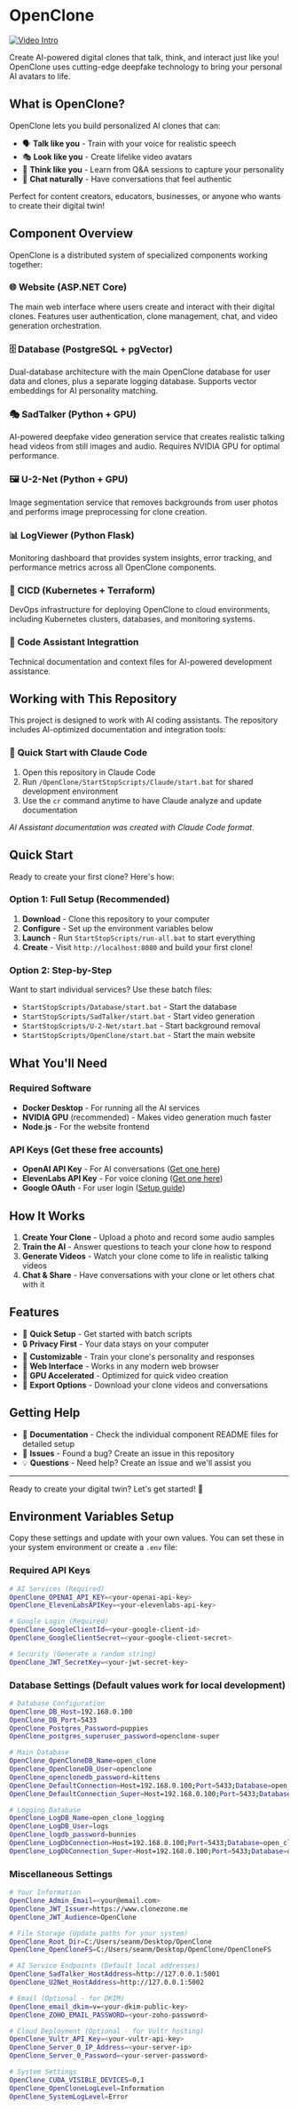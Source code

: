 # OpenClone

[![Video Intro](https://img.youtube.com/vi/-HNyzIxsI2c/0.jpg)](https://youtu.be/-HNyzIxsI2c)

Create AI-powered digital clones that talk, think, and interact just like you! OpenClone uses cutting-edge deepfake technology to bring your personal AI avatars to life.

## What is OpenClone?

OpenClone lets you build personalized AI clones that can:
- 🗣️ **Talk like you** - Train with your voice for realistic speech
- 🎭 **Look like you** - Create lifelike video avatars 
- 🧠 **Think like you** - Learn from Q&A sessions to capture your personality
- 💬 **Chat naturally** - Have conversations that feel authentic

Perfect for content creators, educators, businesses, or anyone who wants to create their digital twin!

## Component Overview

OpenClone is a distributed system of specialized components working together:

### 🌐 **Website** (ASP.NET Core)
The main web interface where users create and interact with their digital clones. Features user authentication, clone management, chat, and video generation orchestration.

### 🗄️ **Database** (PostgreSQL + pgVector)
Dual-database architecture with the main OpenClone database for user data and clones, plus a separate logging database. Supports vector embeddings for AI personality matching.

### 🎭 **SadTalker** (Python + GPU)
AI-powered deepfake video generation service that creates realistic talking head videos from still images and audio. Requires NVIDIA GPU for optimal performance.

### 🖼️ **U-2-Net** (Python + GPU) 
Image segmentation service that removes backgrounds from user photos and performs image preprocessing for clone creation.

### 📊 **LogViewer** (Python Flask)
Monitoring dashboard that provides system insights, error tracking, and performance metrics across all OpenClone components.

### 🔧 **CICD** (Kubernetes + Terraform)
DevOps infrastructure for deploying OpenClone to cloud environments, including Kubernetes clusters, databases, and monitoring systems.

### 🤖 **Code Assistant Integrattion**
Technical documentation and context files for AI-powered development assistance. 

## Working with This Repository

This project is designed to work with AI coding assistants. The repository includes AI-optimized documentation and integration tools:

### 🚀 **Quick Start with Claude Code**
1. Open this repository in Claude Code
2. Run `/OpenClone/StartStopScripts/Claude/start.bat` for shared development environment
3. Use the `cr` command anytime to have Claude analyze and update documentation

*AI Assistant documentation was created with Claude Code format.*

## Quick Start

Ready to create your first clone? Here's how:

### Option 1: Full Setup (Recommended)
1. **Download** - Clone this repository to your computer
2. **Configure** - Set up the environment variables below 
3. **Launch** - Run `StartStopScripts/run-all.bat` to start everything
4. **Create** - Visit `http://localhost:8080` and build your first clone!

### Option 2: Step-by-Step
Want to start individual services? Use these batch files:
- `StartStopScripts/Database/start.bat` - Start the database
- `StartStopScripts/SadTalker/start.bat` - Start video generation
- `StartStopScripts/U-2-Net/start.bat` - Start background removal
- `StartStopScripts/OpenClone/start.bat` - Start the main website

## What You'll Need

### Required Software
- **Docker Desktop** - For running all the AI services
- **NVIDIA GPU** (recommended) - Makes video generation much faster
- **Node.js** - For the website frontend

### API Keys (Get these free accounts)
- **OpenAI API Key** - For AI conversations ([Get one here](https://platform.openai.com/api-keys))
- **ElevenLabs API Key** - For voice cloning ([Get one here](https://elevenlabs.io/))
- **Google OAuth** - For user login ([Setup guide](https://developers.google.com/identity/protocols/oauth2))

## How It Works

1. **Create Your Clone** - Upload a photo and record some audio samples
2. **Train the AI** - Answer questions to teach your clone how to respond
3. **Generate Videos** - Watch your clone come to life in realistic talking videos
4. **Chat & Share** - Have conversations with your clone or let others chat with it

## Features

- 🎯 **Quick Setup** - Get started with batch scripts
- 🔒 **Privacy First** - Your data stays on your computer
- 🎨 **Customizable** - Train your clone's personality and responses
- 📱 **Web Interface** - Works in any modern web browser
- 🚀 **GPU Accelerated** - Optimized for quick video creation
- 💾 **Export Options** - Download your clone videos and conversations

## Getting Help

- 📖 **Documentation** - Check the individual component README files for detailed setup
- 🐛 **Issues** - Found a bug? Create an issue in this repository
- 💡 **Questions** - Need help? Create an issue and we'll assist you


---

Ready to create your digital twin? Let's get started! 🚀

## Environment Variables Setup

Copy these settings and update with your own values. You can set these in your system environment or create a `.env` file:

### Required API Keys
```bash
# AI Services (Required)
OpenClone_OPENAI_API_KEY=<your-openai-api-key>
OpenClone_ElevenLabsAPIKey=<your-elevenlabs-api-key>

# Google Login (Required)
OpenClone_GoogleClientId=<your-google-client-id>
OpenClone_GoogleClientSecret=<your-google-client-secret>

# Security (Generate a random string)
OpenClone_JWT_SecretKey=<your-jwt-secret-key>
```

### Database Settings (Default values work for local development)
```bash
# Database Configuration
OpenClone_DB_Host=192.168.0.100
OpenClone_DB_Port=5433
OpenClone_Postgres_Password=puppies
OpenClone_postgres_superuser_password=openclone-super

# Main Database
OpenClone_OpenCloneDB_Name=open_clone
OpenClone_OpenCloneDB_User=openclone
OpenClone_openclonedb_password=kittens
OpenClone_DefaultConnection=Host=192.168.0.100;Port=5433;Database=open_clone;Username=openclone;Password=kittens;Include Error Detail=true;
OpenClone_DefaultConnection_Super=Host=192.168.0.100;Port=5433;Database=open_clone;Username=postgres;Password=openclone-super;Include Error Detail=true;

# Logging Database
OpenClone_LogDB_Name=open_clone_logging
OpenClone_LogDB_User=logs
OpenClone_logdb_password=bunnies
OpenClone_LogDbConnection=Host=192.168.0.100;Port=5433;Database=open_clone_logging;Username=logs;Password=bunnies;
OpenClone_LogDbConnection_Super=Host=192.168.0.100;Port=5433;Database=open_clone_logging;Username=postgres;Password=openclone-super;
```

### Miscellaneous Settings
```bash
# Your Information
OpenClone_Admin_Email=<your@email.com>
OpenClone_JWT_Issuer=https://www.clonezone.me
OpenClone_JWT_Audience=OpenClone

# File Storage (Update paths for your system)
OpenClone_Root_Dir=C:/Users/seanm/Desktop/OpenClone
OpenClone_OpenCloneFS=C:/Users/seanm/Desktop/OpenClone/OpenCloneFS

# AI Service Endpoints (Default local addresses)
OpenClone_SadTalker_HostAddress=http://127.0.0.1:5001
OpenClone_U2Net_HostAddress=http://127.0.0.1:5002

# Email (Optional - for DKIM)
OpenClone_email_dkim=v=<your-dkim-public-key>
OpenClone_ZOHO_EMAIL_PASSWORD=<your-zoho-password>

# Cloud Deployment (Optional - for Vultr hosting)
OpenClone_Vultr_API_Key=<your-vultr-api-key>
OpenClone_Server_0_IP_Address=<your-server-ip>
OpenClone_Server_0_Password=<your-server-password>

# System Settings
OpenClone_CUDA_VISIBLE_DEVICES=0,1
OpenClone_OpenCloneLogLevel=Information
OpenClone_SystemLogLevel=Error
```
